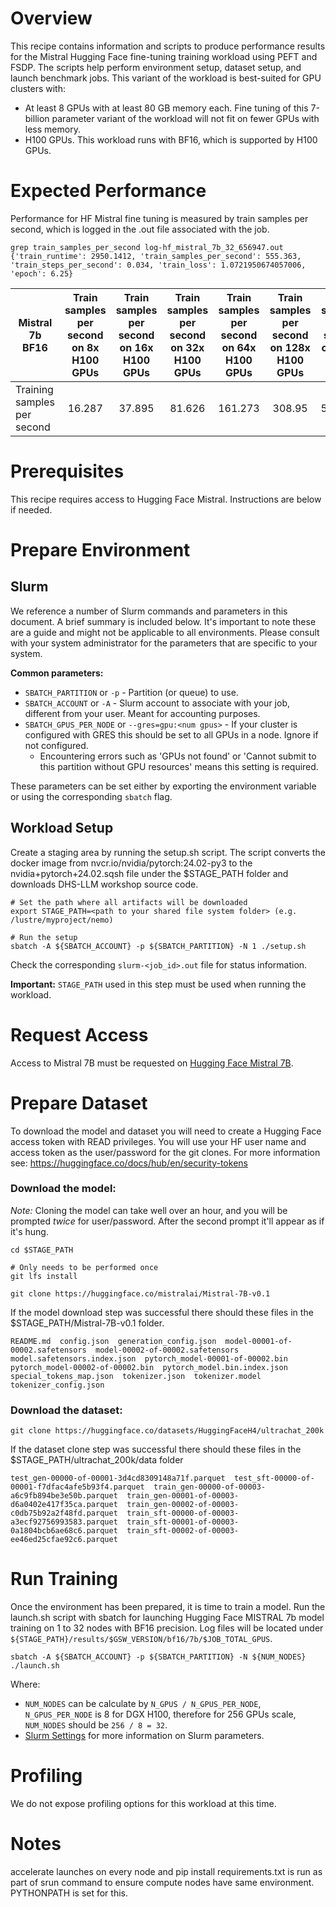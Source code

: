 # Overview

This recipe contains information and scripts to produce performance results for the Mistral Hugging Face fine-tuning training workload using PEFT and FSDP. The scripts help perform environment setup, dataset setup, and launch benchmark jobs.
This variant of the workload is best-suited for GPU clusters with:

* At least 8 GPUs with at least 80 GB memory each. Fine tuning of this 7-billion parameter variant of the workload will not fit on fewer GPUs with less memory.
* H100 GPUs. This workload runs with BF16, which is supported by H100 GPUs.

# Expected Performance

Performance for HF Mistral fine tuning is measured by train samples per second, which is logged in the .out file associated with the job.

```shell
grep train_samples_per_second log-hf_mistral_7b_32_656947.out
{'train_runtime': 2950.1412, 'train_samples_per_second': 555.363, 'train_steps_per_second': 0.034, 'train_loss': 1.0721950674057006, 'epoch': 6.25}
```
| Mistral 7b BF16 | Train samples per second on 8x H100 GPUs | Train samples per second on 16x H100 GPUs  | Train samples per second on 32x H100 GPUs  | Train samples per second on 64x H100 GPUs  | Train samples per second on 128x H100 GPUs  | Train samples per second on 256x H100 GPUs |
|---|:---:|:---:|:---:|:---:|:---:|:---:|
| Training samples per second | 16.287 | 37.895 | 81.626 | 161.273 | 308.95 | 555.363

# Prerequisites

This recipe requires access to Hugging Face Mistral. Instructions are below if needed.

# Prepare Environment

## Slurm

We reference a number of Slurm commands and parameters in this document. A brief summary is included below. It's important to note these are a guide and might not be applicable to all environments. Please consult with your system administrator for the parameters that are specific to your system.

**Common parameters:**
- `SBATCH_PARTITION` or `-p` - Partition (or queue) to use.
- `SBATCH_ACCOUNT` or `-A` - Slurm account to associate with your job, different from your user. Meant for accounting purposes.
- `SBATCH_GPUS_PER_NODE` or `--gres=gpu:<num gpus>` - If your cluster is configured with GRES this should be set to all GPUs in a node. Ignore if not configured.
	- Encountering errors such as 'GPUs not found' or 'Cannot submit to this partition without GPU resources' means this setting is required.

These parameters can be set either by exporting the environment variable or using the corresponding `sbatch` flag.

## Workload Setup
Create a staging area by running the setup.sh script. The script converts the docker image from nvcr.io/nvidia/pytorch:24.02-py3 to the nvidia+pytorch+24.02.sqsh file under the $STAGE_PATH folder and downloads DHS-LLM workshop source code.

```shell
# Set the path where all artifacts will be downloaded
export STAGE_PATH=<path to your shared file system folder> (e.g. /lustre/myproject/nemo)

# Run the setup
sbatch -A ${SBATCH_ACCOUNT} -p ${SBATCH_PARTITION} -N 1 ./setup.sh
```
Check the corresponding `slurm-<job_id>.out` file for status information.

**Important:** `STAGE_PATH` used in this step must be used when running the workload.

# Request Access
Access to Mistral 7B must be requested on [Hugging Face Mistral 7B](https://huggingface.co/mistralai/Mistral-7B-v0.1).

# Prepare Dataset
To download the model and dataset you will need to create a Hugging Face access token with READ privileges. You will use your HF user name and access token as the user/password for the git clones. For more information see: https://huggingface.co/docs/hub/en/security-tokens

### Download the model:
*Note:* Cloning the model can take well over an hour, and you will be prompted _twice_ for user/password. After the second prompt it'll appear as if it's hung.
```shell
cd $STAGE_PATH

# Only needs to be performed once
git lfs install

git clone https://huggingface.co/mistralai/Mistral-7B-v0.1
```

If the model download step was successful there should these files in the $STAGE_PATH/Mistral-7B-v0.1 folder.

```shell
README.md  config.json  generation_config.json  model-00001-of-00002.safetensors  model-00002-of-00002.safetensors  model.safetensors.index.json  pytorch_model-00001-of-00002.bin  pytorch_model-00002-of-00002.bin  pytorch_model.bin.index.json  special_tokens_map.json  tokenizer.json  tokenizer.model  tokenizer_config.json
```
### Download the dataset:

```shell
git clone https://huggingface.co/datasets/HuggingFaceH4/ultrachat_200k
```
If the dataset clone step was successful there should these files in the $STAGE_PATH/ultrachat_200k/data folder

```shell
test_gen-00000-of-00001-3d4cd8309148a71f.parquet  test_sft-00000-of-00001-f7dfac4afe5b93f4.parquet  train_gen-00000-of-00003-a6c9fb894be3e50b.parquet  train_gen-00001-of-00003-d6a0402e417f35ca.parquet  train_gen-00002-of-00003-c0db75b92a2f48fd.parquet  train_sft-00000-of-00003-a3ecf92756993583.parquet  train_sft-00001-of-00003-0a1804bcb6ae68c6.parquet  train_sft-00002-of-00003-ee46ed25cfae92c6.parquet
```
# Run Training

Once the environment has been prepared, it is time to train a model. Run the launch.sh script with sbatch for launching Hugging Face MISTRAL 7b model training on 1 to 32 nodes with BF16 precision.
Log files will be located under `${STAGE_PATH}/results/$GSW_VERSION/bf16/7b/$JOB_TOTAL_GPUS`.

```shell
sbatch -A ${SBATCH_ACCOUNT} -p ${SBATCH_PARTITION} -N ${NUM_NODES} ./launch.sh
```
Where:
- `NUM_NODES` can be calculate by `N_GPUS / N_GPUS_PER_NODE`, `N_GPUS_PER_NODE` is 8 for DGX H100, therefore for 256 GPUs scale, `NUM_NODES` should be `256 / 8 = 32`.
- [Slurm Settings](#slurm) for more information on Slurm parameters.

# Profiling

We do not expose profiling options for this workload at this time.

# Notes

accelerate launches on every node and pip install requirements.txt is run as part of srun command to ensure compute nodes have same environment. PYTHONPATH is set for this.
